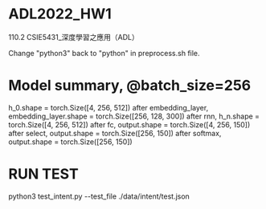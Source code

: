 # ADL2022_HW1
110.2 CSIE5431_深度學習之應用（ADL）

Change "python3" back to "python" in preprocess.sh file.


# Model summary, @batch_size=256 
h_0.shape = torch.Size([4, 256, 512])
after embedding_layer, embedding_layer.shape = torch.Size([256, 128, 300])
after rnn, h_n.shape = torch.Size([4, 256, 512])
after fc, output.shape = torch.Size([4, 256, 150])
after select, output.shape = torch.Size([256, 150])
after softmax, output.shape = torch.Size([256, 150])


# RUN TEST
python3 test_intent.py --test_file ./data/intent/test.json 
